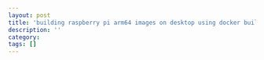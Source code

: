 ```yaml
---
layout: post
title: 'building raspberry pi arm64 images on desktop using docker buildx'
description: ''
category:
tags: []
---
```

